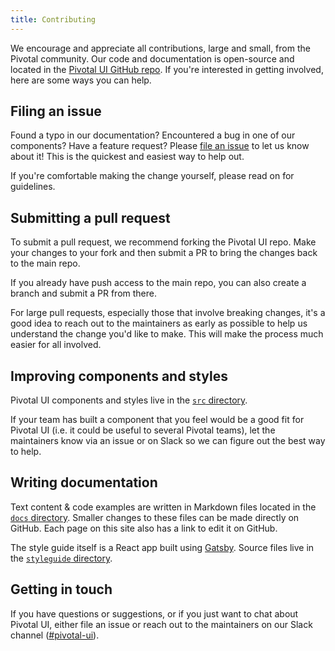 ```yaml
---
title: Contributing
---
```


We encourage and appreciate all contributions, large and small, from the Pivotal community. Our code and documentation is open-source and located in the [Pivotal UI GitHub repo](https://github.com/pivotal-cf/pivotal-ui). If you're interested in getting involved, here are some ways you can help.

## Filing an issue

Found a typo in our documentation? Encountered a bug in one of our components? Have a feature request? Please [file an issue](https://github.com/pivotal-cf/pivotal-ui/issues/new) to let us know about it! This is the quickest and easiest way to help out.

If you're comfortable making the change yourself, please read on for guidelines.

## Submitting a pull request

To submit a pull request, we recommend forking the Pivotal UI repo. Make your changes to your fork and then submit a PR to bring the changes back to the main repo.

If you already have push access to the main repo, you can also create a branch and submit a PR from there.

For large pull requests, especially those that involve breaking changes, it's a good idea to reach out to the maintainers as early as possible to help us understand the change you'd like to make. This will make the process much easier for all involved.

## Improving components and styles

Pivotal UI components and styles live in the [`src` directory](https://github.com/pivotal-cf/pivotal-ui/tree/master/src).

If your team has built a component that you feel would be a good fit for Pivotal UI (i.e. it could be useful to several Pivotal teams), let the maintainers know via an issue or on Slack so we can figure out the best way to help.

## Writing documentation

Text content & code examples are written in Markdown files located in the [`docs` directory](https://github.com/pivotal-cf/pivotal-ui/tree/master/docs). Smaller changes to these files can be made directly on GitHub. Each page on this site also has a link to edit it on GitHub.

The style guide itself is a React app built using [Gatsby](https://www.gatsbyjs.org/). Source files live in the [`styleguide` directory](https://github.com/pivotal-cf/pivotal-ui/tree/master/styleguide).

## Getting in touch

If you have questions or suggestions, or if you just want to chat about Pivotal UI, either file an issue or reach out to the maintainers on our Slack channel ([#pivotal-ui](https://pivotal.slack.com/messages/C055JEPQQ)).